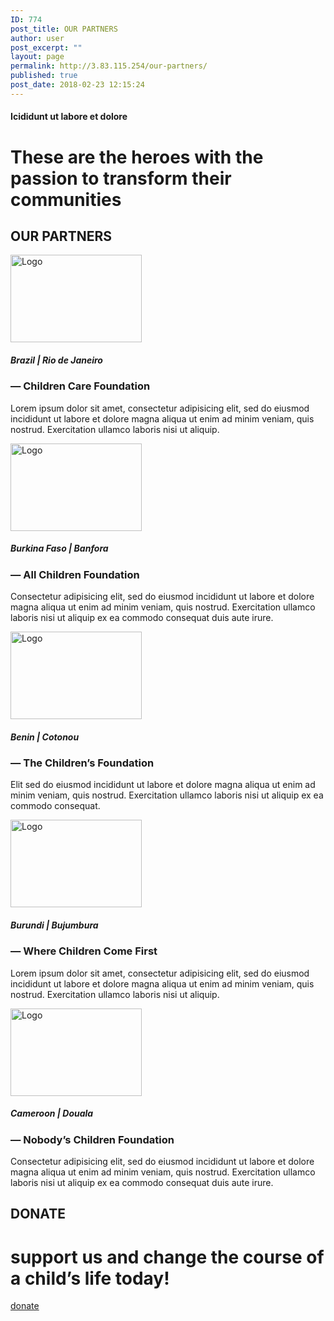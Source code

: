 ```yaml
---
ID: 774
post_title: OUR PARTNERS
author: user
post_excerpt: ""
layout: page
permalink: http://3.83.115.254/our-partners/
published: true
post_date: 2018-02-23 12:15:24
---
```

<h4>Icididunt ut labore et dolore</h4>		
			<h1>These are the heroes with the passion to transform their communities</h1>		
			<h2>OUR PARTNERS</h2>		
										<img width="210" height="140" src="https://websitedemos.net/charity-02/wp-content/uploads/sites/173/2018/02/partners-logo-01-dark.png" alt="Logo" />											
			<h5>Brazil  |  Rio de Janeiro</h5>		
			<h3>— Children Care Foundation</h3>		
		<p>Lorem ipsum dolor sit amet, consectetur adipisicing elit, sed do eiusmod incididunt ut labore et dolore magna aliqua ut enim ad minim veniam, quis nostrud. Exercitation ullamco laboris nisi ut aliquip.</p>		
										<img width="210" height="140" src="https://websitedemos.net/charity-02/wp-content/uploads/sites/173/2018/02/partners-logo-02-dark.png" alt="Logo" />											
			<h5>Burkina Faso  |  Banfora</h5>		
			<h3>— All Children  Foundation</h3>		
		<p>Consectetur adipisicing elit, sed do eiusmod incididunt ut labore et dolore magna aliqua ut enim ad minim veniam, quis nostrud. Exercitation ullamco laboris nisi ut aliquip ex ea commodo consequat duis aute irure.</p>		
										<img width="210" height="140" src="https://websitedemos.net/charity-02/wp-content/uploads/sites/173/2018/02/partners-logo-03-dark.png" alt="Logo" />											
			<h5>Benin  | Cotonou</h5>		
			<h3>— The Children’s Foundation</h3>		
		<p>Elit sed do eiusmod incididunt ut labore et dolore magna aliqua ut enim ad minim veniam, quis nostrud. Exercitation ullamco laboris nisi ut aliquip ex ea commodo consequat.</p>		
										<img width="210" height="140" src="https://websitedemos.net/charity-02/wp-content/uploads/sites/173/2018/02/partners-logo-04-dark.png" alt="Logo" />											
			<h5>Burundi  |  Bujumbura</h5>		
			<h3>— Where Children Come First</h3>		
		<p>Lorem ipsum dolor sit amet, consectetur adipisicing elit, sed do eiusmod incididunt ut labore et dolore magna aliqua ut enim ad minim veniam, quis nostrud. Exercitation ullamco laboris nisi ut aliquip.</p>		
										<img width="210" height="140" src="https://websitedemos.net/charity-02/wp-content/uploads/sites/173/2018/02/partners-logo-05-dark.png" alt="Logo" />											
			<h5>Cameroon  |  Douala</h5>		
			<h3>— Nobody’s Children Foundation</h3>		
		<p>Consectetur adipisicing elit, sed do eiusmod incididunt ut labore et dolore magna aliqua ut enim ad minim veniam, quis nostrud. Exercitation ullamco laboris nisi ut aliquip ex ea commodo consequat duis aute irure.</p>		
			<h2>DONATE</h2>		
			<h1>support us and change the course of a child’s life today!</h1>		
			<a href="#" role="button">
						donate
					</a>